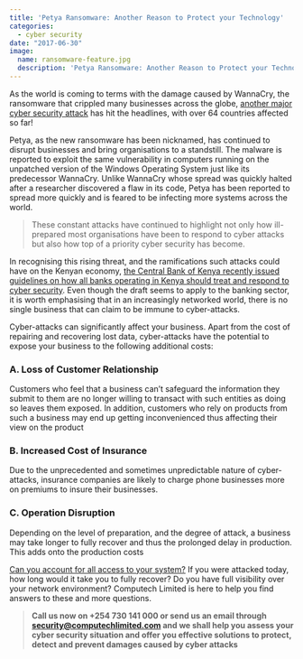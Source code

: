 ```yaml
---
title: 'Petya Ransomware: Another Reason to Protect your Technology'
categories:
  - cyber security
date: "2017-06-30"
image:
  name: ransomware-feature.jpg
  description: 'Petya Ransomware: Another Reason to Protect your Technology'
---
```


As the world is coming to terms with the damage caused by WannaCry, the ransomware that crippled many businesses across the globe, [another major cyber security attack](http://www.bbc.com/news/technology-40416611) has hit the headlines, with over 64 countries affected so far!

Petya, as the new ransomware has been nicknamed, has continued to disrupt businesses and bring organisations to a standstill. The malware is reported to exploit the same vulnerability in computers running on the unpatched version of the Windows Operating System just like its predecessor WannaCry. Unlike WannaCry whose spread was quickly halted after a researcher discovered a flaw in its code, Petya has been reported to spread more quickly and is feared to be infecting more systems across the world.

> These constant attacks have continued to highlight not only how ill-prepared most organisations have been to respond to cyber attacks but also how top of a priority cyber security has become.

In recognising this rising threat, and the ramifications such attacks could have on the Kenyan economy, [the Central Bank of Kenya recently issued guidelines on how all banks operating in Kenya should treat and respond to cyber security](https://www.centralbank.go.ke/2017/06/20/draft-cbk-guidance-note-on-cyber-risk-june-2017/). Even though the draft seems to apply to the banking sector, it is worth emphasising that in an increasingly networked world, there is no single business that can claim to be immune to cyber-attacks.

Cyber-attacks can significantly affect your business. Apart from the cost of repairing and recovering lost data, cyber-attacks have the potential to expose your business to the following additional costs:

### A. Loss of Customer Relationship
Customers who feel that a business can’t safeguard the information they submit to them are no longer willing to transact with such entities as doing so leaves them exposed. In addition, customers who rely on products from such a business may end up getting inconvenienced thus affecting their view on the product

### B. Increased Cost of Insurance
Due to the unprecedented and sometimes unpredictable nature of cyber-attacks, insurance companies are likely to charge phone businesses more on premiums to insure their businesses.

### C. Operation Disruption
Depending on the level of preparation, and the degree of attack, a business may take longer to fully recover and thus the prolonged delay in production. This adds onto the production costs

[Can you account for all access to your system?](/products-services/cyber-security/access-control/) If you were attacked today, how long would it take you to fully recover? Do you have full visibility over your network environment? Computech Limited is here to help you find answers to these and more questions. 

> **Call us now on +254 730 141 000 or send us an email through security@computechlimited.com and we shall help you assess your cyber security situation and offer you effective solutions to protect, detect and prevent damages caused by cyber attacks**
